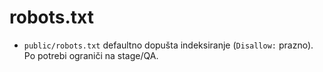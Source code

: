 # robots.txt
- `public/robots.txt` defaultno dopušta indeksiranje (`Disallow:` prazno). Po potrebi ograniči na stage/QA.
